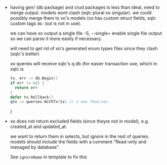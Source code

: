 - having gen/ (db package) and crud packages is less than ideal, need to merge
  output.
  models wont clash (sqlc plural xo singular).
  we could possibly merge them to xo's models (xo has custom struct fields, sqlc custom
  tags `db:` but is not in use).

  we can have xo output a single file
  -S, --single=<file> enable single file output
  so we can parse it more easily if necessary.

  will need to get rid of xo's generated enum types files since they clash
  (sqlc's better)

  xo queries will receive sqlc's q.db (for easier transaction use, which in sqlc
  is

  ```go
  tx, err := db.Begin()
  if err != nil {
  	return err
  }
  defer tx.Rollback()
  qtx := queries.WithTx(tx) // a new *Queries
  ```

  )

- xo does not return excluded fields (since theyre not in model), e.g.
  created_at and updated_at.

  we want to return them in selects, but ignore in the rest of queries.
  models should include the fields with a comment "Read-only and managed by
  database".

  See `ignoreName` in template to fix this
